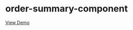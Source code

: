 # order-summary-component
[View Demo](https://mendozagianfranco.github.io/order-summary-component/)
